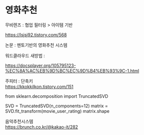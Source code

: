 # 영화추천  

무비렌즈 : 협업 필터링 > 아이템 기반  

https://lsjsj92.tistory.com/568
  
  

논문 : 멘토기반의 영화추천 시스템  

워드클라우드 새방법 :  

https://docsplayer.org/105795123-%EC%8A%AC%EB%9D%BC%EC%9D%B4%EB%93%9C-1.html
    
주피터 : 단축키  
https://kkokkilkon.tistory.com/151    



from sklearn.decomposition import TruncatedSVD

SVD = TruncatedSVD(n_components=12)
matrix = SVD.fit_transform(movie_user_rating)
matrix.shape  
 
   


음악추천시스템  
https://brunch.co.kr/@kakao-it/282   
  
  
